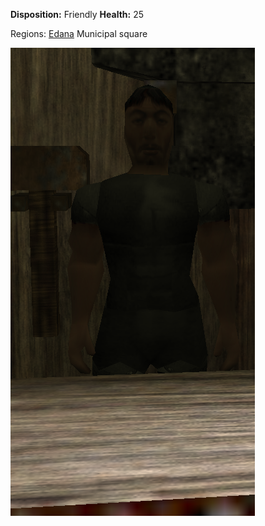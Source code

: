 **Disposition:** Friendly
**Health:** 25

Regions:
	[Edana](../../Regions/Edana.md)
		Municipal square

![](../../articleassets/npc/npc-smith.png)
